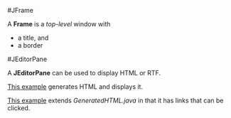 #JFrame

A **Frame** is a *top-level* window with 

  * a title, and
  * a border

#JEditorPane

A **JEditorPane** can be used to display HTML or RTF.

[This example](https://raw.github.com/ReneNyffenegger/development_misc/master/java/swing/JEditorPane/GeneratedHTML.java) generates HTML and displays it.

[This example](https://raw.github.com/ReneNyffenegger/development_misc/master/java/swing/JEditorPane/HtmlLinks.java) extends *GeneratedHTML.java* in that
it has links that can be clicked.
